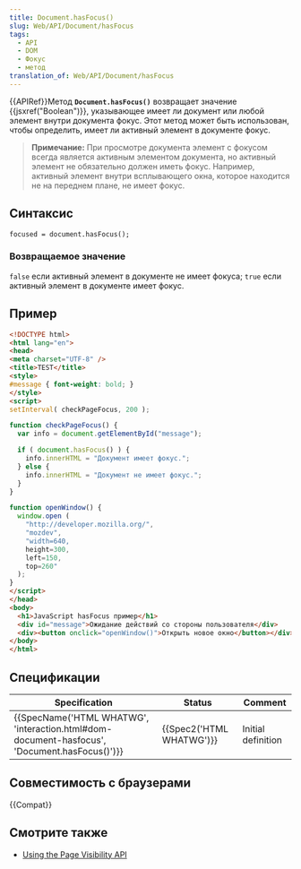 ```yaml
---
title: Document.hasFocus()
slug: Web/API/Document/hasFocus
tags:
  - API
  - DOM
  - Фокус
  - метод
translation_of: Web/API/Document/hasFocus
---
```

{{APIRef}}Метод **`Document.hasFocus()`** возвращает значение {{jsxref("Boolean")}}, указывающее имеет ли документ или любой элемент внутри документа фокус. Этот метод может быть использован, чтобы определить, имеет ли активный элемент в документе фокус.

> **Примечание:** При просмотре документа элемент с фокусом всегда является активным элементом документа, но активный элемент не обязательно должен иметь фокус. Например, активный элемент внутри всплывающего окна, которое находится не на переднем плане, не имеет фокус.

## Синтаксис

```
focused = document.hasFocus();
```

### Возвращаемое значение

`false` если активный элемент в документе не имеет фокуса; `true` если активный элемент в документе имеет фокус.

## Пример

```html
<!DOCTYPE html>
<html lang="en">
<head>
<meta charset="UTF-8" />
<title>TEST</title>
<style>
#message { font-weight: bold; }
</style>
<script>
setInterval( checkPageFocus, 200 );

function checkPageFocus() {
  var info = document.getElementById("message");

  if ( document.hasFocus() ) {
    info.innerHTML = "Документ имеет фокус.";
  } else {
    info.innerHTML = "Документ не имеет фокус.";
  }
}

function openWindow() {
  window.open (
    "http://developer.mozilla.org/",
    "mozdev",
    "width=640,
    height=300,
    left=150,
    top=260"
  );
}
</script>
</head>
<body>
  <h1>JavaScript hasFocus пример</h1>
  <div id="message">Ожидание действий со стороны пользователя</div>
  <div><button onclick="openWindow()">Открыть новое окно</button></div>
</body>
</html>
```

## Спецификации

| Specification                                                                                                                | Status                           | Comment            |
| ---------------------------------------------------------------------------------------------------------------------------- | -------------------------------- | ------------------ |
| {{SpecName('HTML WHATWG', 'interaction.html#dom-document-hasfocus', 'Document.hasFocus()')}} | {{Spec2('HTML WHATWG')}} | Initial definition |

## Совместимость с браузерами

{{Compat}}

## Смотрите также

- [Using the Page Visibility API](/ru/docs/Web/Guide/User_experience/Using_the_Page_Visibility_API)
